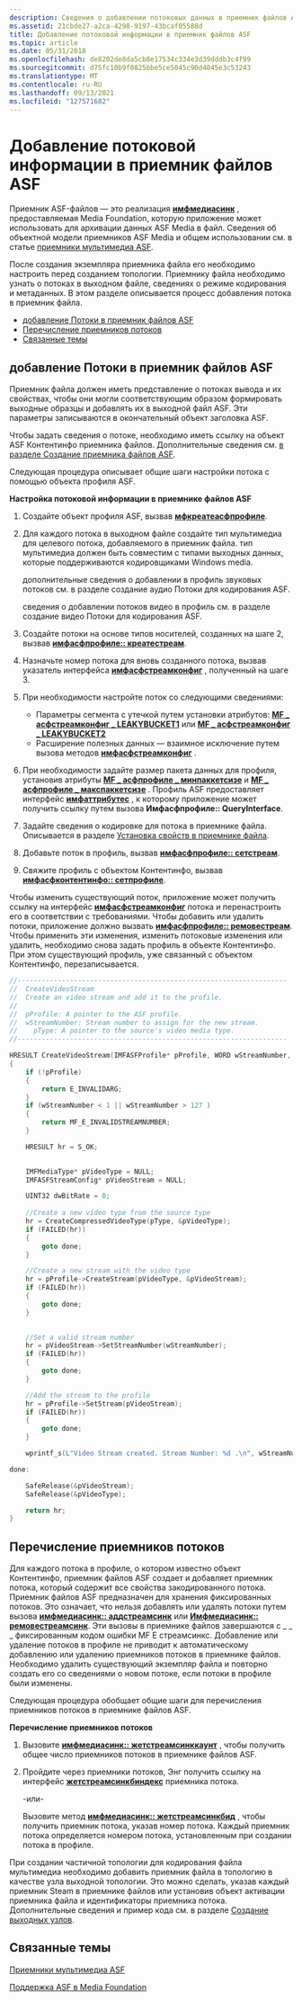 ```yaml
---
description: Сведения о добавлении потоковых данных в приемник файлов ASF, который приложение может использовать для архивации данных ASF Media в файл.
ms.assetid: 21cbde27-a2ca-4298-9197-43bcaf05588d
title: Добавление потоковой информации в приемник файлов ASF
ms.topic: article
ms.date: 05/31/2018
ms.openlocfilehash: de8202de8da5cb8e17534c334e3d39dddb3c4f99
ms.sourcegitcommit: d75fc10b9f0825bbe5ce5045c90d4045e3c53243
ms.translationtype: MT
ms.contentlocale: ru-RU
ms.lasthandoff: 09/13/2021
ms.locfileid: "127571682"
---
```

# <a name="adding-stream-information-to-the-asf-file-sink"></a>Добавление потоковой информации в приемник файлов ASF

Приемник ASF-файлов — это реализация [**имфмедиасинк**](/windows/desktop/api/mfidl/nn-mfidl-imfmediasink) , предоставляемая Media Foundation, которую приложение может использовать для архивации данных ASF Media в файл. Сведения об объектной модели приемников ASF Media и общем использовании см. в статье [приемники мультимедиа ASF](asf-media-sinks.md).

После создания экземпляра приемника файла его необходимо настроить перед созданием топологии. Приемнику файла необходимо узнать о потоках в выходном файле, сведениях о режиме кодирования и метаданных. В этом разделе описывается процесс добавления потока в приемник файла.

-   [добавление Потоки в приемник файлов ASF](#adding-streams-in-the-asf-file-sink)
-   [Перечисление приемников потоков](#enumerating-stream-sinks)
-   [Связанные темы](#related-topics)

## <a name="adding-streams-in-the-asf-file-sink"></a>добавление Потоки в приемник файлов ASF

Приемник файла должен иметь представление о потоках вывода и их свойствах, чтобы они могли соответствующим образом формировать выходные образцы и добавлять их в выходной файл ASF. Эти параметры записываются в окончательный объект заголовка ASF.

Чтобы задать сведения о потоке, необходимо иметь ссылку на объект ASF Контентинфо приемника файлов. Дополнительные сведения см. [в разделе Создание приемника файлов ASF](creating-the-asf-file-sink.md).

Следующая процедура описывает общие шаги настройки потока с помощью объекта профиля ASF.

**Настройка потоковой информации в приемнике файлов ASF**

1.  Создайте объект профиля ASF, вызвав [**мфкреатеасфпрофиле**](/windows/desktop/api/wmcontainer/nf-wmcontainer-mfcreateasfprofile).
2.  Для каждого потока в выходном файле создайте тип мультимедиа для целевого потока, добавляемого в приемник файла. тип мультимедиа должен быть совместим с типами выходных данных, которые поддерживаются кодировщиками Windows media.

    дополнительные сведения о добавлении в профиль звуковых потоков см. в разделе создание аудио Потоки для кодирования ASF.

    сведения о добавлении потоков видео в профиль см. в разделе создание видео Потоки для кодирования ASF.

3.  Создайте потоки на основе типов носителей, созданных на шаге 2, вызвав [**имфасфпрофиле:: креатестреам**](/windows/desktop/api/wmcontainer/nf-wmcontainer-imfasfprofile-createstream).
4.  Назначьте номер потока для вновь созданного потока, вызвав указатель интерфейса [**имфасфстреамконфиг**](/windows/desktop/api/wmcontainer/nn-wmcontainer-imfasfstreamconfig) , полученный на шаге 3.
5.  При необходимости настройте поток со следующими сведениями:
    -   Параметры сегмента с утечкой путем установки атрибутов: [**MF \_ асфстреамконфиг \_ LEAKYBUCKET1**](mf-asfstreamconfig-leakybucket1-attribute.md) или [**MF \_ асфстреамконфиг \_ LEAKYBUCKET2**](mf-asfstreamconfig-leakybucket2-attribute.md)
    -   Расширение полезных данных — взаимное исключение путем вызова методов [**имфасфстреамконфиг**](/windows/desktop/api/wmcontainer/nn-wmcontainer-imfasfstreamconfig) .
6.  При необходимости задайте размер пакета данных для профиля, установив атрибуты [**MF \_ асфпрофиле \_ минпаккетсизе**](mf-asfprofile-minpacketsize-attribute.md) и [**MF \_ асфпрофиле \_ макспаккетсизе**](mf-asfprofile-maxpacketsize-attribute.md) . Профиль ASF предоставляет интерфейс [**имфаттрибутес**](/windows/desktop/api/mfobjects/nn-mfobjects-imfattributes) , к которому приложение может получить ссылку путем вызова **Имфасфпрофиле:: QueryInterface**.
7.  Задайте сведения о кодировке для потока в приемнике файла. Описывается в разделе [Установка свойств в приемнике файла](setting-properties-in-the-file-sink.md).
8.  Добавьте поток в профиль, вызвав [**имфасфпрофиле:: сетстреам**](/windows/desktop/api/wmcontainer/nf-wmcontainer-imfasfprofile-setstream).
9.  Свяжите профиль с объектом Контентинфо, вызвав [**имфасфконтентинфо:: сетпрофиле**](/windows/desktop/api/wmcontainer/nf-wmcontainer-imfasfcontentinfo-setprofile).

Чтобы изменить существующий поток, приложение может получить ссылку на интерфейс [**имфасфстреамконфиг**](/windows/desktop/api/wmcontainer/nn-wmcontainer-imfasfstreamconfig) потока и перенастроить его в соответствии с требованиями. Чтобы добавить или удалить потоки, приложение должно вызвать [**имфасфпрофиле:: ремовестреам**](/windows/desktop/api/wmcontainer/nf-wmcontainer-imfasfprofile-removestream). Чтобы применить эти изменения, изменить потоковые изменения или удалить, необходимо снова задать профиль в объекте Контентинфо. При этом существующий профиль, уже связанный с объектом Контентинфо, перезаписывается.


```C++
//-------------------------------------------------------------------
//  CreateVideoStream
//  Create an video stream and add it to the profile.
//
//  pProfile: A pointer to the ASF profile.
//  wStreamNumber: Stream number to assign for the new stream.
//    pType: A pointer to the source's video media type.
//-------------------------------------------------------------------

HRESULT CreateVideoStream(IMFASFProfile* pProfile, WORD wStreamNumber, IMFMediaType* pType)
{
    if (!pProfile)
    {
        return E_INVALIDARG;
    }
    if (wStreamNumber < 1 || wStreamNumber > 127 )
    {
        return MF_E_INVALIDSTREAMNUMBER;
    }

    HRESULT hr = S_OK;

    
    IMFMediaType* pVideoType = NULL;
    IMFASFStreamConfig* pVideoStream = NULL;

    UINT32 dwBitRate = 0;
        
    //Create a new video type from the source type
    hr = CreateCompressedVideoType(pType, &pVideoType);
    if (FAILED(hr))
    {
        goto done;
    }

    //Create a new stream with the video type
    hr = pProfile->CreateStream(pVideoType, &pVideoStream);
    if (FAILED(hr))
    {
        goto done;
    }
    

    //Set a valid stream number
    hr = pVideoStream->SetStreamNumber(wStreamNumber);
    if (FAILED(hr))
    {
        goto done;
    }

    //Add the stream to the profile
    hr = pProfile->SetStream(pVideoStream);
    if (FAILED(hr))
    {
        goto done;
    }

    wprintf_s(L"Video Stream created. Stream Number: %d .\n", wStreamNumber);

done:

    SafeRelease(&pVideoStream);
    SafeRelease(&pVideoType);

    return hr;
}
```



## <a name="enumerating-stream-sinks"></a>Перечисление приемников потоков

Для каждого потока в профиле, о котором известно объект Контентинфо, приемник файлов ASF создает и добавляет приемник потока, который содержит все свойства закодированного потока. Приемник файлов ASF предназначен для хранения фиксированных потоков. Это означает, что нельзя добавлять или удалять потоки путем вызова [**имфмедиасинк:: аддстреамсинк**](/windows/desktop/api/mfidl/nf-mfidl-imfmediasink-addstreamsink) или [**Имфмедиасинк:: ремовестреамсинк**](/windows/desktop/api/mfidl/nf-mfidl-imfmediasink-removestreamsink). Эти вызовы в приемнике файлов завершаются с \_ \_ \_ фиксированным кодом ошибки MF E стреамсинкс. Добавление или удаление потоков в профиле не приводит к автоматическому добавлению или удалению приемников потоков в приемнике файлов. Необходимо удалить существующий экземпляр файла и повторно создать его со сведениями о новом потоке, если потоки в профиле были изменены.

Следующая процедура обобщает общие шаги для перечисления приемников потоков в приемнике файлов ASF.

**Перечисление приемников потоков**

1.  Вызовите [**имфмедиасинк:: жетстреамсинккаунт**](/windows/desktop/api/mfidl/nf-mfidl-imfmediasink-getstreamsinkcount) , чтобы получить общее число приемников потоков в приемнике файлов ASF.
2.  Пройдите через приемники потоков, Энг получить ссылку на интерфейс [**жетстреамсинкбиндекс**](/windows/desktop/api/mfidl/nf-mfidl-imfmediasink-getstreamsinkbyindex) приемника потока.

    -или-

    Вызовите метод [**имфмедиасинк:: жетстреамсинкбид**](/windows/desktop/api/mfidl/nf-mfidl-imfmediasink-getstreamsinkbyid) , чтобы получить приемник потока, указав номер потока. Каждый приемник потока определяется номером потока, установленным при создании потока в профиле.

При создании частичной топологии для кодирования файла мультимедиа необходимо добавить приемник файла в топологию в качестве узла выходной топологии. Это можно сделать, указав каждый приемник Steam в приемнике файлов или установив объект активации приемника файла и идентификаторы приемника потока. Дополнительные сведения и пример кода см. в разделе [Создание выходных узлов](creating-output-nodes.md).

## <a name="related-topics"></a>Связанные темы

<dl> <dt>

[Приемники мультимедиа ASF](asf-media-sinks.md)
</dt> <dt>

[Поддержка ASF в Media Foundation](asf-support-in-media-foundation.md)
</dt> </dl>

 

 




